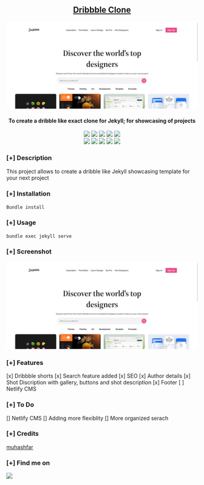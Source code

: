 <h2 align="center"><u>Dribbble Clone</u></h2>

![To create a dribble like exact clone for Jekyll; for showcasing of projects](assets/images/banner.png)
<h4 align="center"> To create a dribble like exact clone for Jekyll; for showcasing of projects </h4>

<p align="center">
    <img src="https://img.shields.io/github/stars/muhashfar/Dribbble-clone?style=for-the-badge&color=orange">
    <img src="https://img.shields.io/github/forks/muhashfar/Dribbble-clone?style=for-the-badge&color=purple">
    <img src="https://img.shields.io/github/license/muhashfar/Dribbble-clone?style=for-the-badge&color=blue">
    <img src="https://img.shields.io/github/issues/muhashfar/Dribbble-clone?style=for-the-badge&color=red">
    <img src="https://img.shields.io/github/contributors/muhashfar/Dribbble-clone?style=for-the-badge&color=cyan">
<br>
    <img src="https://img.shields.io/badge/Author-Muhammed Ashfar-magenta?style=flat-square">
    <img src="https://img.shields.io/badge/Open%20Source-Yes-orange?style=flat-square">
    <img src="https://img.shields.io/badge/Maintained-Yes-cyan?style=flat-square">
    <img src="https://img.shields.io/badge/Made%20In-India-green?style=flat-square">
    <img src="https://img.shields.io/badge/Written%20In-JS, CSS, Liquid, HTML-blue?style=flat-square">
</p>

### [+] Description
This project allows to create a dribble like Jekyll showcasing template for your next project

### [+] Installation
`Bundle install`

### [+] Usage
`bundle exec jekyll serve`

### [+] Screenshot
![screenshot](assets/images/banner.png)

### [+] Features
 [x] Dribbble shorts
 [x] Search feature added
 [x] SEO
 [x] Author details
 [x] Shot Discription with gallery, buttons and shot description
 [x] Footer
 [ ] Netlify CMS


### [+] To Do
 [] Netlify CMS
 [] Adding more flexiblity
 [] More organized serach


### [+] Credits 
<a href="https://github.com/muhashfar/Dribbble-clone">muhashfar</a>

### [+] Find me on 
<a href="mailto:muhammed.ashfar.7@gmail.com" target="_blank"><img src="https://img.shields.io/badge/Email-muhammed.ashfar.7@gmail.com-blue?style=for-the-badge&logo=gmail"></a>

